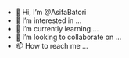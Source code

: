 - 👋 Hi, I’m @AsifaBatori
- 👀 I’m interested in ...
- 🌱 I’m currently learning ...
- 💞️ I’m looking to collaborate on ...
- 📫 How to reach me ...

<!---
AsifaBatori/AsifaBatori is a ✨ special ✨ repository because its `README.md` (this file) appears on your GitHub profile.
You can click the Preview link to take a look at your changes.
--->
